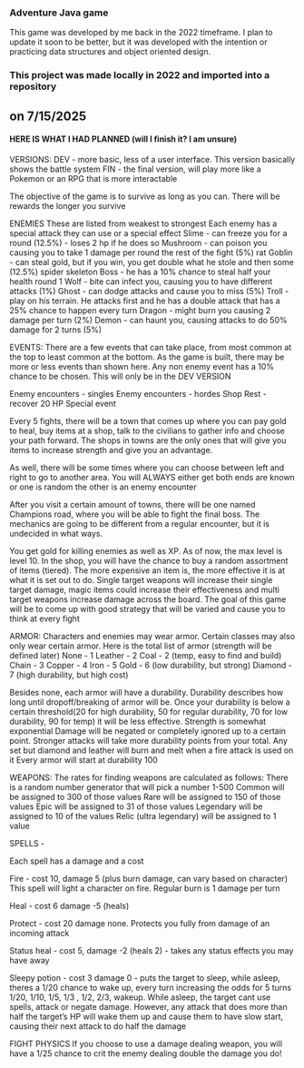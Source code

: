 ### Adventure Java game
This game was developed by me back in the 2022 timeframe.
I plan to update it soon to be better, but it was developed with 
the intention or practicing data structures and object oriented design.

### This project was made locally  in 2022 and imported into a repository
## on 7/15/2025

#### HERE IS WHAT I HAD PLANNED (will I finish it? I am unsure)

VERSIONS:
DEV - more basic, less of a user interface. This version basically shows the battle system
FIN - the final version, will play more like a Pokemon or an RPG that is more interactable

The objective of the game is to survive as long as you can. There will be rewards the longer you survive

ENEMIES
These are listed from weakest to strongest
Each enemy has a special attack they can use or a special effect
Slime - can freeze you for a round (12.5%) - loses 2 hp if he does so
Mushroom - can poison you causing you to take 1 damage per round the rest of the fight (5%)
rat
Goblin - can steal gold, but if you win, you get double what he stole and then some (12.5%)
spider
skeleton
Boss - he has a 10% chance to steal half your health round 1
Wolf - bite can infect you, causing you to have different attacks (1%)
Ghost - can dodge attacks and cause you to miss (5%)
Troll - play on his terrain. He attacks first and he has a double attack that has a 25% chance to happen every turn
Dragon - might burn you causing 2 damage per turn (2%)
Demon - can haunt you, causing attacks to do 50% damage for 2 turns (5%)
 

EVENTS:
There are a few events that can take place, from most common at the top to least common at the bottom. As the game is built, there may be more or less events than shown here. Any non enemy event has a 10% chance to be chosen. This will only be in the DEV VERSION

Enemy encounters - singles
Enemy encounters - hordes
Shop
Rest - recover 20 HP
Special event

Every 5 fights, there will be a town that comes up where you can pay gold to heal, buy items at a shop, talk to the civilians to gather info and choose your path forward. The shops in towns are the only ones that will give you items to increase strength and give you an advantage.

As well, there will be some times where you can choose between left and right to go to another area. You will ALWAYS either get both ends are known or one is random the other is an enemy encounter

After you visit a certain amount of towns, there will be one named Champions road, where you will be able to fight the final boss. The mechanics are going to be different from a regular encounter, but it is undecided in what ways.

You get gold for killing enemies as well as XP. As of now, the max level is level 10. In the shop, you will have the chance to buy a random assortment of items (tiered). The more expensive an item is, the more effective it is at what it is set out to do. Single target weapons will increase their single target damage, magic items could increase their effectiveness and multi target weapons increase damage across the board. The goal of this game will be to come up with good strategy that will be varied and cause you to think at every fight

ARMOR:
Characters and enemies may wear armor. Certain classes may also only wear certain armor. Here is the total list of armor (strength will be defined later)
None - 1
Leather - 2
Coal - 2 (temp, easy to find and build)
Chain - 3
Copper - 4
Iron - 5
Gold - 6 (low durability, but strong)
Diamond - 7 (high durability, but high cost)

Besides none, each armor will have a durability. Durability describes how long until dropoff/breaking of armor will be. Once your durability is below a certain threshold(20 for high durability, 50 for regular durability, 70 for low durability, 90 for temp) it will be less effective. 
Strength is somewhat exponential
Damage will be negated or completely ignored up to a certain point. Stronger attacks will take more durability points from your total. 
Any set but diamond and leather will burn and melt when a fire attack is used on it
Every armor will start at durability 100


WEAPONS:
The rates for finding weapons are calculated as follows:
There is a random number generator that will pick a number 1-500
Common will be assigned to 300 of those values
Rare will be assigned to 150 of those values
Epic will be assigned to 31 of those values
Legendary will be assigned to 10 of the values
Relic (ultra legendary) will be assigned to 1 value



SPELLS -

Each spell has a damage and a cost

Fire - cost 10, damage 5 (plus burn damage, can vary based on character)
This spell will light a character on fire. Regular burn is 1 damage per turn

Heal - cost 6 damage -5 (heals)

Protect - cost 20 damage none. Protects you fully from damage of an incoming attack

Status heal - cost 5, damage -2 (heals 2) - takes any status effects you may have away

Sleepy potion - cost 3 damage 0 - puts the target to sleep, while asleep, theres a 1/20 chance to wake up, every turn increasing the odds for 5 turns
1/20, 1/10, 1/5, 1/3 , 1/2, 2/3, wakeup. While asleep, the target cant use spells, attack or negate damage. However, any attack that does more than half the target’s  HP will wake them up and cause them to have slow start, causing their next attack to do half the damage

FIGHT PHYSICS
If you choose to use a damage dealing weapon, you will have a 1/25 chance to crit the enemy dealing double the damage you do! 
